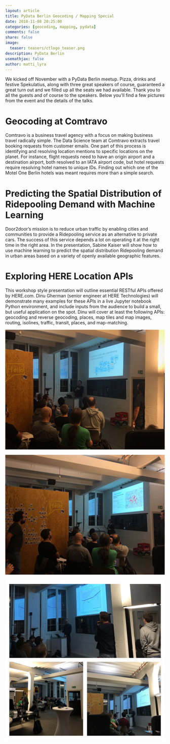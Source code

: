 ```yaml
---
layout: article
title: PyData Berlin Geocoding / Mapping Special
date: 2018-11-08 20:25:00
categories: [geocoding, mapping, pydata]
comments: false
share: false
image:
  teaser: teasers/ctlogo_teaser.png
description: PyData Berlin 
usemathjax: false
author: matti_lyra
---
```


We kicked off November with a PyData Berlin meetup. Pizza, drinks and festive Spekulatius, along with three great speakers of course, guaranteed a great turn out and we filled up all the seats we had available. Thank you to all the guests and of course to the speakers. Below you'll find a few pictures from the event and the details of the talks.


# Geocoding at Comtravo 

Comtravo is a business travel agency with a focus on making business travel radically simple. The Data Science team at Comtravo extracts travel booking requests from customer emails. One part of this process is identifying and resolving location mentions to specific locations on the planet. For instance, flight requests need to have an origin airport and a destination airport, both resolved to an IATA airport code, but hotel requests require resolving hotel names to unique IDs. Finding out which one of the Motel One Berlin hotels was meant requires more than a simple search.


# Predicting the Spatial Distribution of Ridepooling Demand with Machine Learning 

Door2door’s mission is to reduce urban traffic by enabling cities and communities to provide a Ridepooling service as an alternative to private cars. The success of this service depends a lot on operating it at the right time in the right area. In the presentation, Sabine Kaiser will show how to use machine learning to predict the spatial distribution Ridepooling demand in urban areas based on a variety of openly available geographic features.


# Exploring HERE Location APIs

This workshop style presentation will outline essential RESTful APIs offered by HERE.com. Dinu Gherman (senior engineer at HERE Technologies) will demonstrate many examples for these APIs in a live Jupyter notebook Python environment, and include inputs from the audience to build a small, but useful application on the spot. Dinu will cover at least the following APIs: geocoding and reverse geocoding, places, map tiles and map images, routing, isolines, traffic, transit, places, and map-matching. 


![GeoCoding at Comtravo](/images/2018_11_08/pydata_berlin01.jpg)

![Predicting the Spatial Distribution of Ridepooling Demand with Machine Learning ](/images/2018_11_08/pydata_berlin02.jpg)

![Exploring HERE Location APIs](/images/2018_11_08/pydata_berlin03.jpg)
